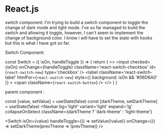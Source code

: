 # React.js
switch component:
I'm trying to build a switch component to toggle the change of dark mode and light mode. I've so far managed to build the switch and allowing it toggle, however, I can't seem to implement the change of background color. I know i will have to set the state with hooks but this is what I have got so far.

Switch Component:

const Switch = ({ isOn, handleToggle }) => {
    return (
        <>
            <input
                checked={isOn}
                onChange={handleToggle}
                className='react-switch-checkbox'
                id={`react-switch-new`}
                type='checkbox'
            />
            <label
                className='react-switch-label'
                htmlFor={`react-switch-new`}
                style={{ background: isOn && '#06D6A0' }}
            >
                <span className={`react-switch-button`} />
            </label>
        </>
    )
}

parent component :


const [value, setValue] = useState(false)
const [darkTheme, setDarkTheme] = useState(false)
<Navbar
    bg='light'
    variant='light'
    expand='lg'
    collapseOnSelect
    className={darkTheme ? 'dark-theme' : 'light-theme'}
>
<Switch
    isOn={value}
    handleToggle={() => setValue(!value)}
    onChange={() => setDarkTheme(prevTheme => !prevTheme)} />
</Navbar>






